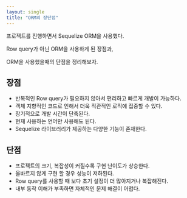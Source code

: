 ```yaml
---
layout: single
title: "ORM의 장단점"
---
```


프로젝트를 진행하면서 Sequelize ORM을 사용했다.

Row query가 아닌 ORM을 사용하게 된 장점과,

ORM을 사용했을때의 단점을 정리해보자.

## 장점

- 반복적인 Row query가 필요하지 않아서 편리하고 빠르게 개발이 가능하다.
- 객체 지향적인 코드로 인해서 더욱 직관적인 로직에 집중할 수 있다.
- 장기적으로 개발 시간이 단축된다.
- 현재 사용하는 언어만 사용해도 된다.
- Sequelize 라이브러리가 제공하는 다양한 기능이 존재한다.

## 단점

- 프로젝트의 크기, 복잡성이 커질수록 구현 난이도가 상승한다.
- 올바르지 않게 구현 할 경우 성능이 저하된다.
- Row query를 사용할 때 보다 초기 설정이 더 많아지거나 복잡해진다.
- 내부 동작 이해가 부족하면 자체적인 문제 해결이 어렵다.
